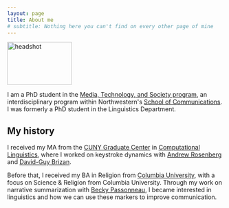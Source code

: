 ```yaml
---
layout: page
title: About me
# subtitle: Nothing here you can't find on every other page of mine
---
```


<img src="/img/nu_headshot-compressed" alt="headshot"
	title="My headshot" width="150" height="100" />

I am a PhD student in the [Media, Technology, and Society program](https://communication.northwestern.edu/programs/phd_media_technology_society), an interdisciplinary program within Northwestern's [School of Communications](https://communication.northwestern.edu).  I was formerly a PhD student in the Linguistics Department.

## My history

I received my MA from the [CUNY Graduate Center](https://gc.cuny.edu/Home) in [Computational Linguistics](https://www.gc.cuny.edu/Page-Elements/Academics-Research-Centers-Initiatives/Doctoral-Programs/Linguistics/About-the-Program/Specializations/Computational-Linguistics), where I worked on keystroke dynamics with [Andrew Rosenberg](http://eniac.cs.qc.cuny.edu/andrew/) and [David-Guy Brizan](https://www.usfca.edu/faculty/david-guy-brizan).

Before that, I received my BA in Religion from [Columbia University](https://www.columbia.edu), with a focus on Science & Religion from Columbia University. Through my work on narrative summarization with [Becky Passonneau](https://sites.psu.edu/becky/), I became interested in linguistics and how we can use these markers to improve communication.
